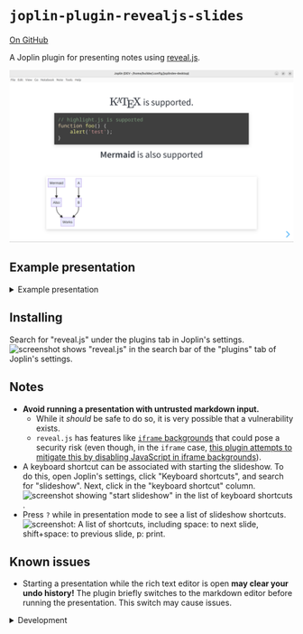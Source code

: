 # `joplin-plugin-revealjs-slides`
[On GitHub](https://github.com/personalizedrefrigerator/joplin-plugin-revealjs-slides)

A Joplin plugin for presenting notes using [reveal.js](https://revealjs.com/).

<img width="600" src="./images/screenshot-light.png" alt="Screenshot: A Joplin plugin window showing a slideshow. The current slide states that KaTeX, highlight.js, and Mermaid are supported."/>


## Example presentation

<details><summary>Example presentation</summary>

````markdown

# `joplin-plugin-revealjs-slides`

---

- Separate slides with `---`s (if you're using the rich text editor, press the "horizontal line" button).
- The rest of this example presentation will assume you're using the markdown editor.

---

This plugin uses [reveal.js](https://revealjs.com/) internally. [Read about writing reveal.js presentations here](https://revealjs.com/vertical-slides/).

---

## A note on markdown rendering

`joplin-plugin-revealjs-slides` uses Joplin's markdown renderer internally *not* `reveal.js`'s markdown renderer.

<!-- Read about fragments here: https://revealjs.com/fragments/ -->
<div class="fragment fade-up">

Thus, some of [reveal.js's markdown features are not supported](https://revealjs.com/markdown/).

</div>
<div class="fragment fade-up">

However, this also means that many of Joplin's built-in features are supported. (For example, slideshows can be customized with [userstyle.css](https://discourse.joplinapp.org/t/introduction-to-customising-joplin-userchrome-css-userstyle-css/21370)).

</div>

---

[Note links can also be included](:/9aeb224225314a1b9d7ee977ffeb3078) (though note that they may not work perfectly!)

Slides can be linked to like this: [link to slide 3](#3).

---

# $\KaTeX$ is supported.

```js
// highlight.js is supported (through Joplin's
// markdown renderer).
function foo() {
	alert('test');
}
```

---

**Mermaid** is also supported

```mermaid
graph TD;
    Mermaid-->Also;
    A-->B;
    Also-->Works;
    B-->Works;
```

---

**Speaker notes** can be created using an
```
<aside class="notes">
    Notes!
</aside>
```

A setting exists to show speaker notes (when available).

<aside class="notes">
    Notes!
</aside>

````

---

# Keyboard shortcuts

<section>

Press <kbd>f</kbd> to enter fullscreen and <kbd>esc</kbd> to exit fullscreen.

</section>
<section>

Press <kbd>p</kbd> to print the slideshow.

</section>
<section>

Press <kbd>q</kbd> or navigate to the last slide to show the `Exit` button.

</section>
<section>

Press <kbd>?</kbd> to see a list of additional shortcuts.

</section>

</details>

## Installing
Search for "reveal.js" under the plugins tab in Joplin's settings.
![screenshot shows "reveal.js" in the search bar of the "plugins" tab of Joplin's settings.](https://github.com/personalizedrefrigerator/joplin-plugin-revealjs-slides/assets/46334387/5f1a0c20-3d72-47a5-b214-18861cb6f493)




## Notes
 * **Avoid running a presentation with untrusted markdown input.**
     * While it _should_ be safe to do so, it is very possible that a vulnerability exists.
     * `reveal.js` has features like  [`iframe` backgrounds](https://revealjs.com/backgrounds/#iframe-backgrounds) that could pose a security risk (even though, in the `iframe` case, [this plugin attempts to mitigate this by disabling JavaScript in iframe backgrounds](https://github.com/personalizedrefrigerator/joplin-plugin-revealjs-slides/blob/main/src/dialog/webview.ts#L8)).
 * A keyboard shortcut can be associated with starting the slideshow. To do this, open Joplin's settings, click "Keyboard shortcuts", and search for "slideshow". Next, click in the "keyboard shortcut" column. ![screenshot showing "start slideshow" in the list of keyboard shortcuts](https://github.com/personalizedrefrigerator/joplin-plugin-revealjs-slides/assets/46334387/3f20972a-aff7-43d8-82f3-77a1f87c76aa).
 * Press `?` while in presentation mode to see a list of slideshow shortcuts. ![screenshot: A list of shortcuts, including space: to next slide, shift+space: to previous slide, p: print.](https://github.com/personalizedrefrigerator/joplin-plugin-revealjs-slides/assets/46334387/19f8ff5d-dd4c-4038-ae9a-5d1f7b46d02c)


## Known issues
 * Starting a presentation while the rich text editor is open **may clear your undo history!** The plugin briefly switches to the markdown editor before running the presentation. This switch may cause issues.


<details><summary>Development</summary>

# Development
## Building the plugin

The plugin is built using Webpack, which creates the compiled code in `/dist`. A JPL archive will also be created at the root, which can use to distribute the plugin.

To build the plugin, simply run `yarn run dist`.

The project is setup to use TypeScript, although you can change the configuration to use plain JavaScript.

## Updating the plugin framework

To update the plugin framework, run `npm run update`.

In general this command tries to do the right thing - in particular it's going to merge the changes in package.json and .gitignore instead of overwriting. It will also leave "/src" as well as README.md untouched.

The file that may cause problem is "webpack.config.js" because it's going to be overwritten. For that reason, if you want to change it, consider creating a separate JavaScript file and include it in webpack.config.js. That way, when you update, you only have to restore the line that include your file.

</details>
